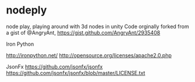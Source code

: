 nodeply
=======
node play, playing around with 3d nodes in unity
Code orginally forked from a gist of @AngryAnt, https://gist.github.com/AngryAnt/2935408

Iron Python

http://ironpython.net/
http://opensource.org/licenses/apache2.0.php

JsonFx
https://github.com/jsonfx/jsonfx
https://github.com/jsonfx/jsonfx/blob/master/LICENSE.txt

